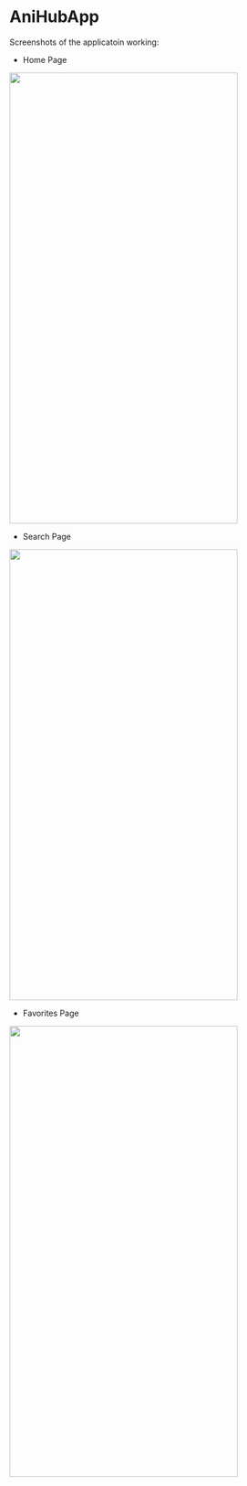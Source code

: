# AniHubApp
Screenshots of the applicatoin working:

- Home Page
<img src="https://user-images.githubusercontent.com/52004258/135736841-c537644a-38f6-4cb5-99ac-855c039de6a8.png" width="400" height="790">

- Search Page
<img src="https://user-images.githubusercontent.com/52004258/135736842-00efe1d5-860a-485e-b8f0-b6cf84dd6099.png" width="400" height="790">

- Favorites Page
<img src="https://user-images.githubusercontent.com/52004258/135736843-aaf3d686-4277-4461-a015-b2049f213cf6.png" width="400" height="790">

